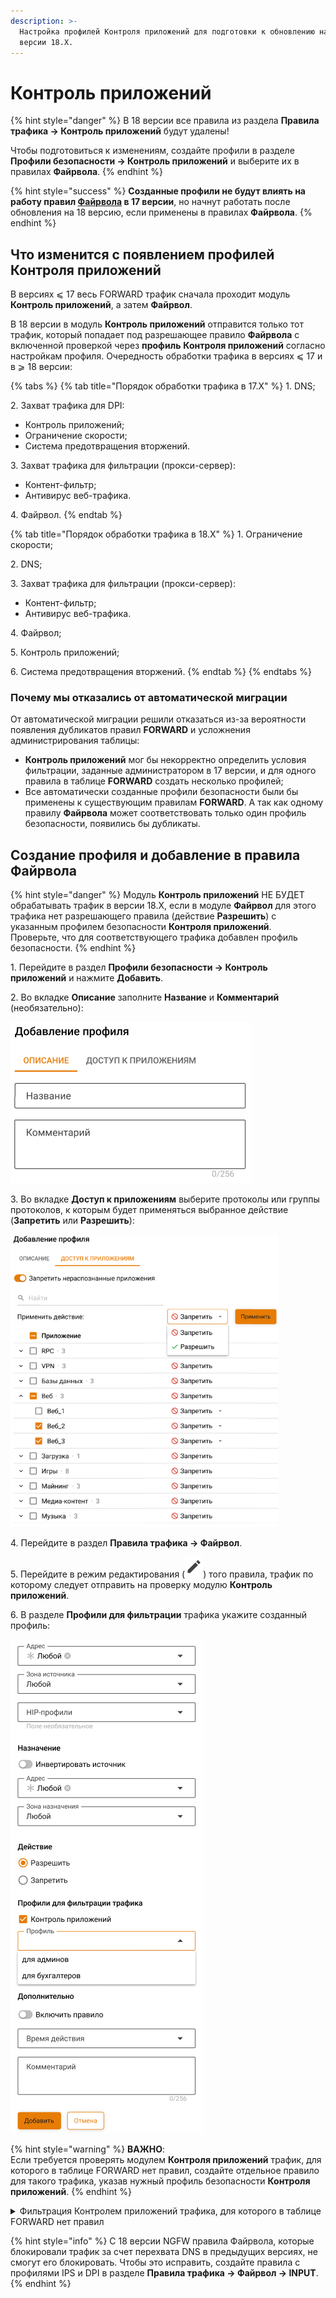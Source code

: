 ```yaml
---
description: >-
  Настройка профилей Контроля приложений для подготовки к обновлению на NGFW
  версии 18.Х.
---
```


# Контроль приложений
{% hint style="danger" %}
В 18 версии все правила из раздела **Правила трафика -> Контроль приложений** будут удалены!

Чтобы подготовиться к изменениям, создайте профили в разделе **Профили безопасности -> Контроль приложений** и выберите их в правилах **Файрвола**.
{% endhint %}

{% hint style="success" %}
**Созданные профили не будут влиять на работу правил [Файрвола](/settings/access-rules/firewall.md) в 17 версии**, но начнут работать после обновления на 18 версию, если применены в правилах **Файрвола**.
{% endhint %}

## Что изменится с появлением профилей Контроля приложений

В версиях ⩽ 17 весь FORWARD трафик сначала проходит модуль **Контроль приложений**, а затем **Файрвол**.

В 18 версии в модуль **Контроль приложений** отправится только тот трафик, который попадает под разрешающее правило **Файрвола** с включенной проверкой через **профиль** **Контроля приложений** согласно настройкам профиля. Очередность обработки трафика в версиях ⩽ 17 и в ⩾ 18 версии:

{% tabs %}
{% tab title="Порядок обработки трафика в 17.Х" %}
1\. DNS;

2\. Захват трафика для DPI:

* Контроль приложений;
* Ограничение скорости;
* Система предотвращения вторжений.

3\. Захват трафика для фильтрации (прокси-сервер):

* Контент-фильтр;
* Антивирус веб-трафика.

4\. Файрвол.
{% endtab %}

{% tab title="Порядок обработки трафика в 18.Х" %}
1\. Ограничение скорости;

2\. DNS;

3\. Захват трафика для фильтрации (прокси-сервер):

* Контент-фильтр;
* Антивирус веб-трафика.

4\. Файрвол;

5\. Контроль приложений;

6\. Система предотвращения вторжений.
{% endtab %}
{% endtabs %}

### Почему мы отказались от автоматической миграции

От автоматической миграции решили отказаться из-за вероятности появления дубликатов правил **FORWARD** и усложнения администрирования таблицы: 
* **Контроль приложений** мог бы некорректно определить условия фильтрации, заданные администратором в 17 версии, и для одного правила в таблице **FORWARD** создать несколько профилей; 
* Все автоматически созданные профили безопасности были бы применены к существующим правилам **FORWARD**. А так как одному правилу **Файрвола** может соответствовать только один профиль безопасности, появились бы дубликаты.

## Создание профиля и добавление в правила Файрвола

{% hint style="danger" %}
Модуль **Контроль приложений** НЕ БУДЕТ обрабатывать трафик в версии 18.Х, если в модуле **Файрвол** для этого трафика нет разрешающего правила (действие **Разрешить**) с указанным профилем безопасности **Контроля приложений**. \
Проверьте, что для соответствующего трафика добавлен профиль безопасности.
{% endhint %}

1\. Перейдите в раздел **Профили безопасности -> Контроль приложений** и нажмите **Добавить**.

2\. Во вкладке **Описание** заполните **Название** и **Комментарий** (необязательно):

![](/.gitbook/assets/application-control6.png)

3\. Во вкладке **Доступ к приложениям** выберите протоколы или группы протоколов, к которым будет применяться выбранное действие (**Запретить** или **Разрешить**):

![](/.gitbook/assets/application-control7.png)

4\. Перейдите в раздел **Правила трафика -> Файрвол**.

5\. Перейдите в режим редактирования (<img src="/.gitbook/assets/icon-edit.png" alt="" data-size="line">) того правила, трафик по которому следует отправить на проверку модулю **Контроль приложений**.

6\. В разделе **Профили для фильтрации** трафика укажите созданный профиль:

![](/.gitbook/assets/application-control8.png)

{% hint style="warning" %}
**ВАЖНО**:\
Если требуется проверять модулем **Контроля приложений** трафик, для которого в таблице FORWARD нет правил, создайте отдельное правило для такого трафика, указав нужный профиль безопасности **Контроля приложений**.
{% endhint %}

<details>
<summary>Фильтрация Контролем приложений трафика, для которого в таблице FORWARD нет правил</summary>

Сначала создайте профиль **Контроля приложений**, соответствующий нужным правилам **Контроля приложений**. Для этого:

1\. Перейдите в раздел **Профили безопасности -> Контроль приложений** и нажмите **Добавить**.

2\. Во вкладке **Описание** введите **Название** профиля и **Комментарий**.

3\. Во вкладке **Доступ к приложениям** выберите протоколы или группы протоколов и действия (**Запретить** или **Разрешить**), которые будут к ним применяться.

4\. Нажмите добавить профиль.

Теперь необходимо создать правило **Файрвола** с созданным профилем **Контроля приложений**. Для этого:

1\. Перейдите в раздел **Правила трафика -> Файрвол -> FORWARD** и нажмите **Добавить**.

2\. Заполните поля:

![](/.gitbook/assets/firewall14.png)

* **Протокол** - выберите протокол, соответствующий трафику, который требуется фильтровать **Контролем приложений**;
* **Источник** - выберите **Адрес**, **Зону** и **HIP-профиль** источника трафика;
* **Назначение** - выберите **Адрес** и **Зону** назначения трафика;
* **Действие** - выберите **Разрешить**;

3\. Включите опцию **Контроль приложений** и из раскрывающегося списка выберите созданный ранее профиль.

4\. Включите правило или оставьте его выключенным.

5\. Нажмите **Добавить**.

</details>

{% hint style="info" %}
С 18 версии NGFW правила Файрвола, которые блокировали трафик за счет перехвата DNS в предыдущих версиях, не смогут его блокировать. Чтобы это исправить, создайте правила с профилями IPS и DPI в разделе **Правила трафика -> Файрвол -> INPUT**.
{% endhint %}